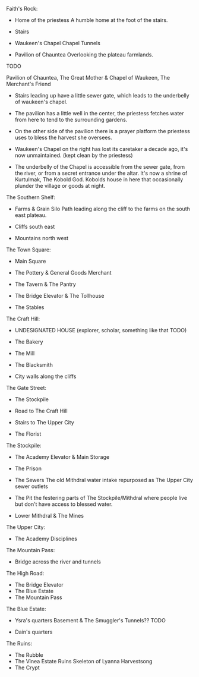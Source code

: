 

Faith's Rock:
- Home of the priestess
  A humble home at the foot of the stairs.
- Stairs 

- Waukeen's Chapel
  Chapel Tunnels

- Pavilion of Chauntea
  Overlooking the plateau farmlands.


TODO 

  Pavilion of Chauntea, The Great Mother & Chapel of Waukeen, The Merchant's Friend
  - Stairs leading up have a little sewer gate, which leads to the underbelly of waukeen's chapel.
  - The pavilion has a little well in the center, the priestess fetches water from here to tend to the surrounding gardens.
  - On the other side of the pavilion there is a prayer platform the priestess uses to bless the harvest she oversees.

  - Waukeen's Chapel on the right has lost its caretaker a decade ago, it's now unmaintained. (kept clean by the priestess)
  - The underbelly of the Chapel is accessible from the sewer gate, from the river, or from a secret entrance under the altar.
    It's now a shrine of Kurtulmak, The Kobold God. Kobolds house in here that occasionally plunder the village or goods at night.


The Southern Shelf:

- Farms & Grain Silo
  Path leading along the cliff to the farms on the south east plateau.

- Cliffs south east

- Mountains north west  



The Town Square:

- Main Square 

- The Pottery & General Goods Merchant
- The Tavern & The Pantry

- The Bridge Elevator & The Tollhouse 

- The Stables



The Craft Hill:

- UNDESIGNATED HOUSE (explorer, scholar, something like that TODO)

- The Bakery 

- The Mill

- The Blacksmith 

- City walls along the cliffs



The Gate Street:

- The Stockpile

- Road to The Craft Hill

- Stairs to The Upper City

- The Florist


The Stockpile:

- The Academy Elevator & Main Storage

- The Prison

- The Sewers
  The old Mithdral water intake repurposed as The Upper City sewer outlets 

- The Pit
  the festering parts of The Stockpile/Mithdral where people live but don't have access to blessed water.

- Lower Mithdral & The Mines



The Upper City:

- The Academy
  Disciplines


The Mountain Pass:
 - Bridge across the river and tunnels


The High Road: 
- The Bridge Elevator
- The Blue Estate
- The Mountain Pass

The Blue Estate:

- Ysra's quarters
  Basement & The Smuggler's Tunnels?? TODO 

- Dain's quarters

The Ruins:
- The Rubble
- The Vinea Estate Ruins
  Skeleton of Lyanna Harvestsong
- The Crypt


